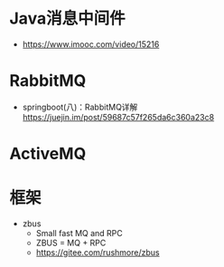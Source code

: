 # Java消息中间件

- <https://www.imooc.com/video/15216>

# RabbitMQ

- springboot(八)：RabbitMQ详解 https://juejin.im/post/59687c57f265da6c360a23c8

# ActiveMQ

# 框架

- zbus
    - Small fast MQ and RPC
    - ZBUS = MQ + RPC
    - https://gitee.com/rushmore/zbus


